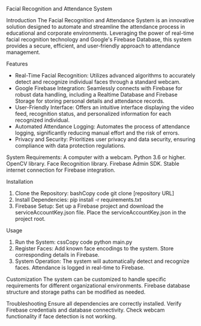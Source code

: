 Facial Recognition and Attendance System

Introduction
The Facial Recognition and Attendance System is an innovative solution designed to automate and streamline the attendance process in educational and corporate environments. Leveraging the power of real-time facial recognition technology and Google's Firebase Database, this system provides a secure, efficient, and user-friendly approach to attendance management.

Features
- Real-Time Facial Recognition: Utilizes advanced algorithms to accurately detect and recognize individual faces through a standard webcam.
- Google Firebase Integration: Seamlessly connects with Firebase for robust data handling, including a Realtime Database and Firebase Storage for storing personal details and attendance records.
- User-Friendly Interface: Offers an intuitive interface displaying the video feed, recognition status, and personalized information for each recognized individual.
- Automated Attendance Logging: Automates the process of attendance logging, significantly reducing manual effort and the risk of errors.
- Privacy and Security: Prioritizes user privacy and data security, ensuring compliance with data protection regulations.

System Requirements:
A computer with a webcam.
Python 3.6 or higher.
OpenCV library.
Face Recognition library.
Firebase Admin SDK.
Stable internet connection for Firebase integration.

Installation
1. Clone the Repository:
bashCopy code
git clone [repository URL] 
2. Install Dependencies:
pip install -r requirements.txt 
3. Firebase Setup:
Set up a Firebase project and download the serviceAccountKey.json file.
Place the serviceAccountKey.json in the project root.

Usage
1. Run the System:
cssCopy code
python main.py 
2. Register Faces:
Add known face encodings to the system.
Store corresponding details in Firebase.
3. System Operation:
The system will automatically detect and recognize faces.
Attendance is logged in real-time to Firebase.

Customization
The system can be customized to handle specific requirements for different organizational environments.
Firebase database structure and storage paths can be modified as needed.

Troubleshooting
Ensure all dependencies are correctly installed.
Verify Firebase credentials and database connectivity.
Check webcam functionality if face detection is not working.

